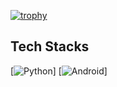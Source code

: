 [![trophy](https://github-profile-trophy.vercel.app/?username=Pats-Chen&theme=gruvbox&rank=SECRET,SSS,SS,S,AAA,AA,A&column=3&margin-w=15&margin-h=15)](https://github.com/ryo-ma/github-profile-trophy)

## Tech Stacks

[![Python](https://img.shields.io/badge/-programming-black?style=flat-square&logo=python)]
[![Android](https://img.shields.io/badge/-programming-black?style=flat-square&logo=android)]

<!---Personal Notes--->

